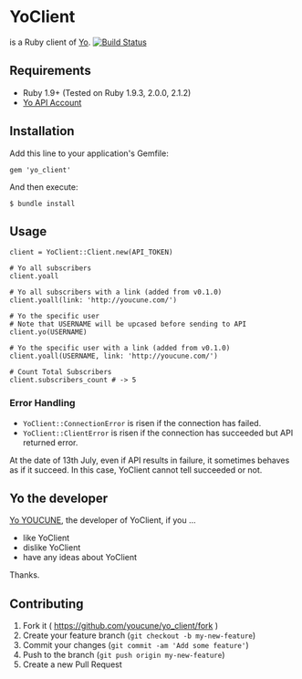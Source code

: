 # YoClient

is a Ruby client of [Yo](http://www.justyo.co/).
[![Build Status](https://travis-ci.org/youcune/yo_client.svg?branch=master)](https://travis-ci.org/youcune/yo_client)

## Requirements

* Ruby 1.9+ (Tested on Ruby 1.9.3, 2.0.0, 2.1.2)
* [Yo API Account](http://dev.justyo.co/)

## Installation

Add this line to your application's Gemfile:

```
gem 'yo_client'
```

And then execute:

```
$ bundle install
```

## Usage

```
client = YoClient::Client.new(API_TOKEN)

# Yo all subscribers
client.yoall

# Yo all subscribers with a link (added from v0.1.0)
client.yoall(link: 'http://youcune.com/')

# Yo the specific user
# Note that USERNAME will be upcased before sending to API
client.yo(USERNAME)

# Yo the specific user with a link (added from v0.1.0)
client.yoall(USERNAME, link: 'http://youcune.com/')

# Count Total Subscribers
client.subscribers_count # -> 5
```

### Error Handling

* `YoClient::ConnectionError` is risen if the connection has failed.
* `YoClient::ClientError` is risen if the connection has succeeded but API returned error.

At the date of 13th July, even if API results in failure, it sometimes behaves as if it succeed. In this case, YoClient cannot tell succeeded or not.

## Yo the developer

[Yo YOUCUNE](http://justyo.co/YOUCUNE), the developer of YoClient, if you ...

* like YoClient
* dislike YoClient
* have any ideas about YoClient

Thanks.

## Contributing

1. Fork it ( https://github.com/youcune/yo_client/fork )
2. Create your feature branch (`git checkout -b my-new-feature`)
3. Commit your changes (`git commit -am 'Add some feature'`)
4. Push to the branch (`git push origin my-new-feature`)
5. Create a new Pull Request
